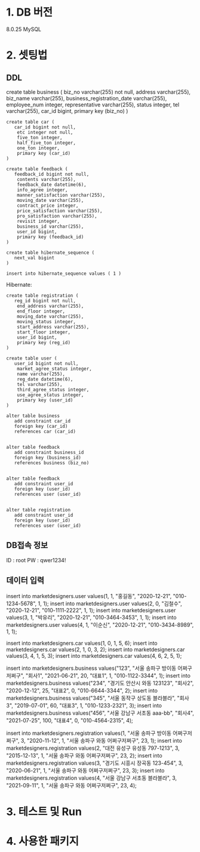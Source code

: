 # 1. DB 버전
8.0.25 MySQL

# 2. 셋팅법
## DDL
create table business (
       biz_no varchar(255) not null,
        address varchar(255),
        biz_name varchar(255),
        business_registration_date varchar(255),
        employee_num integer,
        representative varchar(255),
        status integer,
        tel varchar(255),
        car_id bigint,
        primary key (biz_no)
    )
    
    create table car (
       car_id bigint not null,
        etc integer not null,
        five_ton integer,
        half_five_ton integer,
        one_ton integer,
        primary key (car_id)
    )
    
    create table feedback (
       feedback_id bigint not null,
        contents varchar(255),
        feedback_date datetime(6),
        info_agree integer,
        manner_satisfaction varchar(255),
        moving_date varchar(255),
        contract_price integer,
        price_satisfaction varchar(255),
        pro_satisfaction varchar(255),
        revisit integer,
        business_id varchar(255),
        user_id bigint,
        primary key (feedback_id)
    )
	
    create table hibernate_sequence (
       next_val bigint
    )
	
    insert into hibernate_sequence values ( 1 )
Hibernate: 
    
    create table registration (
       reg_id bigint not null,
        end_address varchar(255),
        end_floor integer,
        moving_date varchar(255),
        moving_status integer,
        start_address varchar(255),
        start_floor integer,
        user_id bigint,
        primary key (reg_id)
    )
    
    create table user (
       user_id bigint not null,
        market_agree_status integer,
        name varchar(255),
        reg_date datetime(6),
        tel varchar(255),
        third_agree_status integer,
        use_agree_status integer,
        primary key (user_id)
    )
    
    alter table business 
       add constraint car_id 
       foreign key (car_id) 
       references car (car_id)

    
    alter table feedback 
       add constraint business_id 
       foreign key (business_id) 
       references business (biz_no)

    
    alter table feedback 
       add constraint user_id 
       foreign key (user_id) 
       references user (user_id)

    
    alter table registration 
       add constraint user_id 
       foreign key (user_id) 
       references user (user_id)
       
## DB접속 정보
ID : root
PW : qwer1234!

## 데이터 입력
insert into marketdesigners.user values(1, 1, "홍길동", "2020-12-21", "010-1234-5678", 1, 1);
insert into marketdesigners.user values(2, 0, "김철수", "2020-12-21", "010-1111-2222", 1, 1);
insert into marketdesigners.user values(3, 1, "박유리", "2020-12-21", "010-3464-3453", 1, 1);
insert into marketdesigners.user values(4, 1, "이순신", "2020-12-21", "010-3434-8989", 1, 1);

insert into marketdesigners.car values(1, 0, 1, 5, 6);
insert into marketdesigners.car values(2, 1, 0, 3, 2);
insert into marketdesigners.car values(3, 4, 1, 5, 3);
insert into marketdesigners.car values(4, 6, 2, 5, 1);

insert into marketdesigners.business values("123", "서울 송파구 방이동 어쩌구저쩌구", "회사1", "2021-06-21", 20, "대표1", 1, "010-1122-3344", 1);
insert into marketdesigners.business values("234", "경기도 안산시 와동 123123", "회사2", "2020-12-12", 25, "대표2", 0, "010-6644-3344", 2);
insert into marketdesigners.business values("345", "서울 동작구 상도동 블라블라", "회사3", "2019-07-01", 60, "대표3", 1, "010-1233-2321", 3);
insert into marketdesigners.business values("456", "서울 강남구 서초동 aaa-bb", "회사4", "2021-07-25", 100, "대표4", 0, "010-4564-2315", 4);


insert into marketdesigners.registration values(1, "서울 송파구 방이동 어쩌구저쩌구", 3, "2020-11-12", 1, "서울 송파구 와동 어쩌구저쩌구", 23, 1);
insert into marketdesigners.registration values(2, "대전 유성구 유성동 797-1213", 3, "2015-12-13", 1, "서울 송파구 와동 어쩌구저쩌구", 23, 2);
insert into marketdesigners.registration values(3, "경기도 시흥시 장곡동 123-454", 3, "2020-06-21", 1, "서울 송파구 와동 어쩌구저쩌구", 23, 3);
insert into marketdesigners.registration values(4, "서울 강남구 서초동 블라블라", 3, "2021-09-11", 1, "서울 송파구 와동 어쩌구저쩌구", 23, 4);

# 3. 테스트 및 Run

# 4. 사용한 패키지
